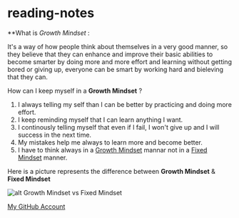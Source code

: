 # reading-notes


**What is *Growth Mindset* :

It's a way of how people think about themselves in a very good manner, so they believe that they can enhance and improve their basic abilities to become smarter by doing more and more effort and learning without getting bored or giving up, everyone can be smart by working hard and bieleving that they can.

How can I keep myself in a **Growth Mindset** ?
 
 1. I always telling my self than I can be better by practicing and doing more effort. 
 2. I keep reminding myself that I can learn anything I want.
 3. I continously telling myself that even if I fail, I won't give up and I will success in the next time.
 4. My mistakes help me always to learn more and become better.
 5. I have to think always in a [Growth Mindset](https://www.atlassian.com/blog/inside-atlassian/growth-mindset) mannar not in a [Fixed Mindset](https://tophat.com/glossary/f/fixed-mindset/) manner.
 
 Here is a picture represents the difference between **Growth Mindset** & **Fixed Mindset**
 
 ![alt Growth Mindset vs Fixed Mindset](https://www.techtello.com/wp-content/uploads/2020/06/fixed-mindset-vs-growth-mindset-chart.png)




[My GitHub Account](https://github.com/rawanazazi12)

